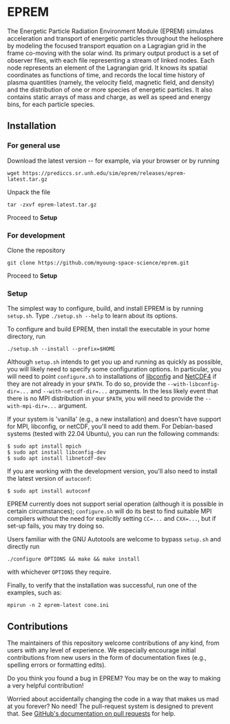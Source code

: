 # EPREM

The Energetic Particle Radiation Environment Module (EPREM) simulates acceleration and transport of energetic particles throughout the heliosphere by modeling the focused transport equation on a Lagragian grid in the frame co-moving with the solar wind. Its primary output product is a set of observer files, with each file representing a stream of linked nodes. Each node represents an element of the Lagrangian grid. It knows its spatial coordinates as functions of time, and records the local time history of plasma quantities (namely, the velocity field, magnetic field, and density) and the distribution of one or more species of energetic particles. It also contains static arrays of mass and charge, as well as speed and energy bins, for each particle species.

## Installation

### For general use

Download the latest version -- for example, via your browser or by running
```
wget https://prediccs.sr.unh.edu/sim/eprem/releases/eprem-latest.tar.gz
```

Unpack the file
```
tar -zxvf eprem-latest.tar.gz
```

Proceed to **Setup**

### For development

Clone the repository
```
git clone https://github.com/myoung-space-science/eprem.git
```

Proceed to **Setup**

### Setup

The simplest way to configure, build, and install EPREM is by running `setup.sh`. Type `./setup.sh --help` to learn about its options.

To configure and build EPREM, then install the executable in your home directory, run
```
./setup.sh --install --prefix=$HOME
```

Although `setup.sh` intends to get you up and running as quickly as possible, you will likely need to specify some configuration options. In particular, you will need to point `configure.sh` to installations of [libconfig](http://hyperrealm.github.io/libconfig/) and [NetCDF4](https://unidata.github.io/netcdf4-python/) if they are not already in your `$PATH`. To do so, provide the `--with-libconfig-dir=...` and `--with-netcdf-dir=...` arguments. In the less likely event that there is no MPI distribution in your `$PATH`, you will need to provide the `--with-mpi-dir=...` argument. 

If your system is 'vanilla' (e.g., a new installation) and doesn't have support for MPI, libconfig, or netCDF, you'll need to add them. For Debian-based systems (tested with 22.04 Ubuntu), you can run the following commands:
```
$ sudo apt install mpich
$ sudo apt install libconfig-dev
$ sudo apt install libnetcdf-dev
```

If you are working with the development version, you'll also need to install the latest version of `autoconf`:
```
$ sudo apt install autoconf
```

EPREM currently does not support serial operation (although it is possible in certain circumstances); `configure.sh` will do its best to find suitable MPI compilers without the need for explicitly setting `CC=...` and `CXX=...`, but if set-up fails, you may try doing so.

Users familiar with the GNU Autotools are welcome to bypass `setup.sh` and directly run
```
./configure OPTIONS && make && make install
```
with whichever `OPTIONS` they require.

Finally, to verify that the installation was successful, run one of the examples, such as: 

```
mpirun -n 2 eprem-latest cone.ini 
```

## Contributions

The maintainers of this repository welcome contributions of any kind, from users with any level of experience. We especially encourage initial contributions from new users in the form of documentation fixes (e.g., spelling errors or formatting edits).

Do you think you found a bug in EPREM? You may be on the way to making a very helpful contribution!

Worried about accidentally changing the code in a way that makes us mad at you forever? No need! The pull-request system is designed to prevent that. See [GitHub's documentation on pull requests](https://docs.github.com/en/pull-requests) for help.

